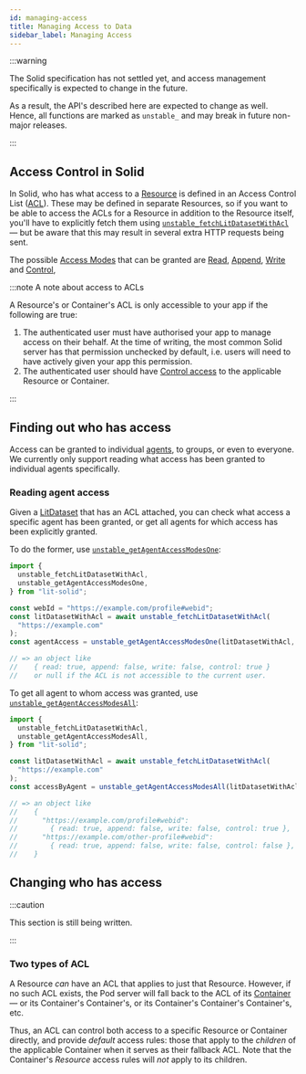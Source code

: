 ```yaml
---
id: managing-access
title: Managing Access to Data
sidebar_label: Managing Access
---
```


:::warning

The Solid specification has not settled yet, and access management specifically is expected to
change in the future.

As a result, the API's described here are expected to change as well.
Hence, all functions are marked as `unstable_` and may break in future non-major releases.

:::

## Access Control in Solid

In Solid, who has what access to a [Resource](../glossary#resource) is defined in an Access Control
List ([ACL](../glossary#acl)). These may be defined in separate Resources, so if you want to be able
to access the ACLs for a Resource in addition to the Resource itself, you'll have to explicitly
fetch them using
[`unstable_fetchLitDatasetWithAcl`](../api/modules/_litdataset_#unstable_fetchlitdatasetwithacl) —
but be aware that this may result in several extra HTTP requests being sent.

The possible [Access Modes](../glossary#access-modes) that can be granted are
[Read](../glossary#read-access), [Append](../glossary#append-access),
[Write](../glossary#write-access) and [Control](../glossary#control-access),

:::note A note about access to ACLs

A Resource's or Container's ACL is only accessible to your app if the following are true:

1. The authenticated user must have authorised your app to manage access on their behalf. At the
   time of writing, the most common Solid server has that permission unchecked by default, i.e.
   users will need to have actively given your app this permission.
2. The authenticated user should have [Control access](../glossary#control-access) to the
   applicable Resource or Container.

:::

## Finding out who has access

Access can be granted to individual [agents](../glossary#agent), to groups, or even to everyone.
We currently only support reading what access has been granted to individual agents specifically.

### Reading agent access

Given a [LitDataset](../glossary#litdataset) that has an ACL attached, you can check what access a
specific agent has been granted, or get all agents for which access has been explicitly granted.

To do the former, use
[`unstable_getAgentAccessModesOne`](../api/modules/_acl_agent_#unstable_getagentaccessmodesone):

```typescript
import {
  unstable_fetchLitDatasetWithAcl,
  unstable_getAgentAccessModesOne,
} from "lit-solid";

const webId = "https://example.com/profile#webid";
const litDatasetWithAcl = await unstable_fetchLitDatasetWithAcl(
  "https://example.com"
);
const agentAccess = unstable_getAgentAccessModesOne(litDatasetWithAcl, webId);

// => an object like
//    { read: true, append: false, write: false, control: true }
//    or null if the ACL is not accessible to the current user.
```

To get all agent to whom access was granted, use
[`unstable_getAgentAccessModesAll`](../api/modules/_acl_agent_#unstable_getagentaccessmodesall):

```typescript
import {
  unstable_fetchLitDatasetWithAcl,
  unstable_getAgentAccessModesAll,
} from "lit-solid";

const litDatasetWithAcl = await unstable_fetchLitDatasetWithAcl(
  "https://example.com"
);
const accessByAgent = unstable_getAgentAccessModesAll(litDatasetWithAcl);

// => an object like
//    {
//      "https://example.com/profile#webid":
//        { read: true, append: false, write: false, control: true },
//      "https://example.com/other-profile#webid":
//        { read: true, append: false, write: false, control: false },
//    }
```

## Changing who has access

:::caution

This section is still being written.

:::

### Two types of ACL

A Resource _can_ have an ACL that applies to just that Resource. However, if no such ACL exists, the
Pod server will fall back to the ACL of its [Container](../glossary#container) — or its Container's
Container's, or its Container's Container's Container's, etc.

Thus, an ACL can control both access to a specific Resource or Container directly, and provide
_default_ access rules: those that apply to the _children_ of the applicable Container when it
serves as their fallback ACL. Note that the Container's _Resource_ access rules will _not_ apply to
its children.
